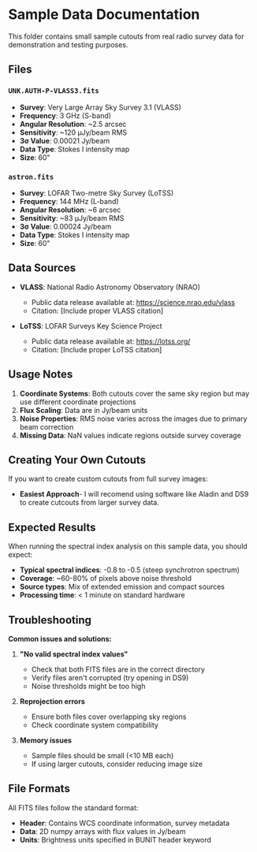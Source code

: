 # Sample Data Documentation

This folder contains small sample cutouts from real radio survey data for demonstration and testing purposes.

## Files

### `UNK.AUTH-P-VLASS3.fits`
- **Survey**: Very Large Array Sky Survey 3.1 (VLASS)  
- **Frequency**: 3 GHz (S-band)
- **Angular Resolution**: ~2.5 arcsec
- **Sensitivity**: ~120 μJy/beam RMS
- **3σ Value**: 0.00021 Jy/beam
- **Data Type**: Stokes I intensity map
- **Size**: 60"

### `astron.fits`
- **Survey**: LOFAR Two-metre Sky Survey (LoTSS)
- **Frequency**: 144 MHz (L-band)  
- **Angular Resolution**: ~6 arcsec
- **Sensitivity**: ~83 μJy/beam RMS
- **3σ Value**: 0.00024 Jy/beam
- **Data Type**: Stokes I intensity map
- **Size**: 60"

## Data Sources

- **VLASS**: National Radio Astronomy Observatory (NRAO)
  - Public data release available at: https://science.nrao.edu/vlass
  - Citation: [Include proper VLASS citation]

- **LoTSS**: LOFAR Surveys Key Science Project  
  - Public data release available at: https://lotss.org/
  - Citation: [Include proper LoTSS citation]

## Usage Notes

1. **Coordinate Systems**: Both cutouts cover the same sky region but may use different coordinate projections
2. **Flux Scaling**: Data are in Jy/beam units
3. **Noise Properties**: RMS noise varies across the images due to primary beam correction
4. **Missing Data**: NaN values indicate regions outside survey coverage

## Creating Your Own Cutouts

If you want to create custom cutouts from full survey images:
- **Easiest Approach**- I will recomend using software like Aladin and DS9 to create cutcouts from larger survey data. 

## Expected Results

When running the spectral index analysis on this sample data, you should expect:

- **Typical spectral indices**: -0.8 to -0.5 (steep synchrotron spectrum)
- **Coverage**: ~60-80% of pixels above noise threshold
- **Source types**: Mix of extended emission and compact sources
- **Processing time**: < 1 minute on standard hardware

## Troubleshooting

**Common issues and solutions:**

1. **"No valid spectral index values"**
   - Check that both FITS files are in the correct directory
   - Verify files aren't corrupted (try opening in DS9)
   - Noise thresholds might be too high

2. **Reprojection errors**
   - Ensure both files cover overlapping sky regions
   - Check coordinate system compatibility

3. **Memory issues**
   - Sample files should be small (<10 MB each)
   - If using larger cutouts, consider reducing image size

## File Formats

All FITS files follow the standard format:
- **Header**: Contains WCS coordinate information, survey metadata
- **Data**: 2D numpy arrays with flux values in Jy/beam
- **Units**: Brightness units specified in BUNIT header keyword